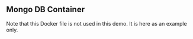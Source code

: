 ## Mongo DB Container ##

Note that this Docker file is not used in this demo. It is here as an example only.

